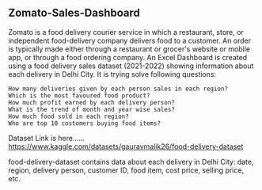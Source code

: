 ## Zomato-Sales-Dashboard
Zomato is a food delivery courier service in which a restaurant, store, or independent food-delivery company delivers food to a customer. An order is typically made either through a restaurant or grocer's website or mobile app, or through a food ordering company. An Excel Dashboard is created using a food delivery sales dataset (2021-2022) showing information about each delivery in Delhi City. It is trying solve following questions:
    
    How many deliveries given by each person sales in each region?
    Which is the most favoured food product?
    How much profit earned by each delivery person?
    What is the trend of month and year wise sales?
    How much food sold in each region?
    Who are top 10 costomers buying food items?
    
Dataset Link is here...... https://www.kaggle.com/datasets/gauravmalik26/food-delivery-dataset

food-delivery-dataset contains data about each delivery in Delhi City: date, region, delivery person, customer ID, food item, cost price, selling price, etc.
